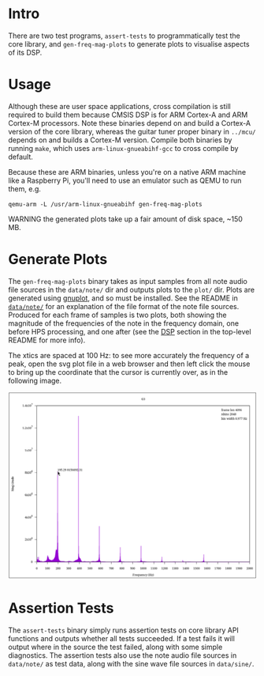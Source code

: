 # Intro

There are two test programs, `assert-tests` to programmatically test
the core library, and `gen-freq-mag-plots` to generate plots to visualise 
aspects of its DSP.

# Usage 

Although these are user space applications, cross compilation is still required
to build them because CMSIS DSP is for ARM Cortex-A and ARM Cortex-M processors.
Note these binaries depend on and build a Cortex-A version of the core library,
whereas the guitar tuner proper binary in `../mcu/` depends on and builds a Cortex-M
version. Compile both binaries by running `make`, which uses `arm-linux-gnueabihf-gcc` 
to cross compile by default. 

Because these are ARM binaries, unless you're on a native ARM machine like a Raspberry
Pi, you'll need to use an emulator such as QEMU to run them, e.g. 

```
qemu-arm -L /usr/arm-linux-gnueabihf gen-freq-mag-plots
```

WARNING the generated plots take up a fair amount of disk space, ~150 MB.

# Generate Plots

The `gen-freq-mag-plots` binary takes as input samples from all note audio file 
sources in the `data/note/` dir and outputs plots to the `plot/` dir. Plots
are generated using [gnuplot](http://www.gnuplot.info/), and so must be installed. 
See the README in [`data/note/`](data/note) for an explanation of the file 
format of the note file sources. Produced for each frame of samples is two plots,
both showing the magnitude of the frequencies of the note in the frequency domain,
one before HPS processing, and one after (see the [DSP](https://github.com/petarturukalo/micro-guitar-tuner/tree/main?tab=readme-ov-file#dsp) 
section in the top-level README for more info). 

The xtics are spaced at 100 Hz: to see more accurately the frequency of a peak, open 
the svg plot file in a web browser and then left click the mouse to bring up the coordinate 
that the cursor is currently over, as in the following image.

![G3 with coordinate](../.images/G3-with-coord.png)

# Assertion Tests

The `assert-tests` binary simply runs assertion tests on core library API functions
and outputs whether all tests succeeded. If a test fails it will output where in the
source the test failed, along with some simple diagnostics. The assertion tests also
use the note audio file sources in `data/note/` as test data, along with the 
sine wave file sources in `data/sine/`.

